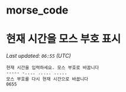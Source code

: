# morse_code
# 현재 시간을 모스 부호 표시
<!-- MORSE_TIME_START -->
_Last updated: `06:55` (UTC)_

```
현재 시간을 입력하세요. 모스 부호로 바꿉니다
----- -.... ..... .....
모스 부호를 다시 현재 시간으로 바꿉니다
0655
```
<!-- MORSE_TIME_END -->
